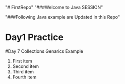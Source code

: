 "# FirstRepo" 
"###Welcome to Java SESSION"


"###Following Java example are Updated in this Repo"

# Day1 Practice 

#Day 7 Collections Genarics Example

1. First item
2. Second item
3. Third item
4. Fourth item
